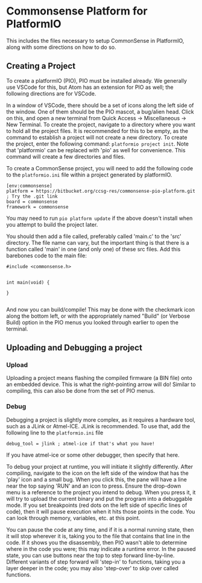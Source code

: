 # Commonsense Platform for PlatformIO

This includes the files necessary to setup CommonSense in PlatformIO, along with some directions on how to do so.


## Creating a Project

To create a platformIO (PIO), PIO must be installed already. We generally use VSCode for this, but Atom has an extension for PIO as well; the following directions are for VSCode.

In a window of VSCode, there should be a set of icons along the left side of the window. One of them should be the PIO mascot, a bug/alien head. Click on this, and open a new terminal from Quick Access -> Miscellaneous  -> New Terminal. To create the project, navigate to a directory where you want to hold all the project files. It is recommended for this to be empty, as the command to establish a project will not create a new directory. To create the project, enter the following command: ```platformio project init```. Note that 'platformio' can be replaced with 'pio' as well for convenience. This command will create a few directories and files.

To create a CommonSense project, you will need to add the following code to the ```platformio.ini``` file within a project generated by platformIO. 

```
[env:commonsense]
platform = https://bitbucket.org/ccsg-res/commonsense-pio-platform.git ; Try the .git link
board = commonsense
framework = commonsense
```

You may need to run ```pio platform update``` if the above doesn't install when you attempt to build the project later.

You should then add a file called, preferably called 'main.c' to the 'src' directory. The file name can vary, but the important thing is that there is a function called 'main' in one (and only one) of these src files. Add this barebones code to the main file: 



```
#include <commonsense.h>


int main(void) {

}
    
```

And now you can build/compile! This may be done with the checkmark icon along the bottom left, or with the appropriately named "Build" (or Verbose Build) option in the PIO menus you looked through earlier to open the terminal.

## Uploading and Debugging a project

### Upload

Uploading a project means flashing the compiled firmware (a BIN file) onto an embedded device. This is what the right-pointing arrow will do! Similar to compiling, this can also be done from the set of PIO menus.

### Debug

Debugging a project is slightly more complex, as it requires a hardware tool, such as a JLink or Atmel-ICE. JLink is recommended. To use that, add the following line to the ```platformio.ini``` file 


```
debug_tool = jlink ; atmel-ice if that's what you have!

```

If you have atmel-ice or some other debugger, then specify that here.

To debug your project at runtime, you will initiate it slightly differently. After compiling, navigate to the icon on the left side of the window that has the 'play' icon and a small bug. When you click this, the pane will have a line near the top saying 'RUN' and an icon to press. Ensure the drop-down menu is a reference to the project you intend to debug. When you press it, it will try to upload the current binary and put the program into a debuggable mode. If you set breakpoints (red dots on the left side of specific lines of code), then it will pause execution when it hits those points in the code. You can look through memory, variables, etc. at this point. 

You can pause the code at any time, and if it is a normal running state, then it will stop wherever it is, taking you to the file that contains that line in the code. If it shows you the disassembly, then PIO wasn't able to determine where in the code you were; this may indicate a runtime error. In the paused state, you can use buttons near the top to step forward line-by-line. Different variants of step forward will 'step-in' to functions, taking you a layer deeper in the code; you may also 'step-over' to skip over called functions.